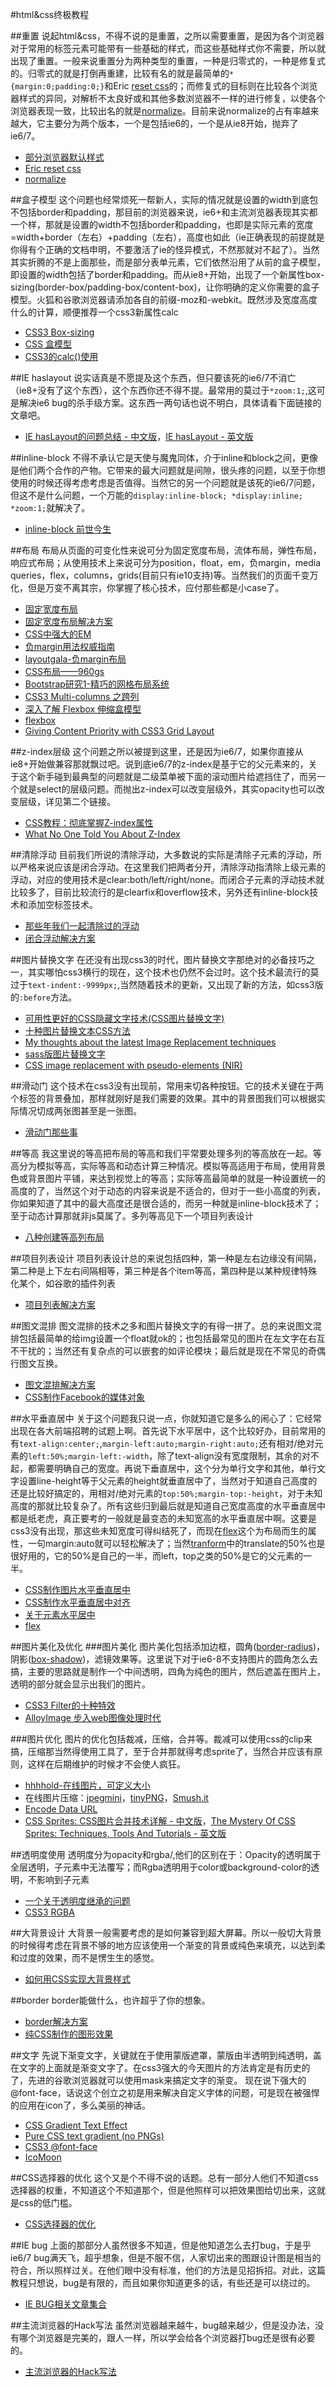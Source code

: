 #html&css终极教程

##重置
说起html&css，不得不说的是重置，之所以需要重置，是因为各个浏览器对于常用的标签元素可能带有一些基础的样式，而这些基础样式你不需要，所以就出现了重置。一般来说重置分为两种类型的重置，一种是归零式的，一种是修复式的。归零式的就是打倒再重建，比较有名的就是最简单的`*{margin:0;padding:0;}`和Eric [reset css](http://meyerweb.com/eric/tools/css/reset/)的；而修复式的目标则在比较各个浏览器样式的异同，对解析不太良好或和其他多数浏览器不一样的进行修复，以使各个浏览器表现一致，比较出名的就是[normalize](http://necolas.github.io/normalize.css/)。目前来说normalize的占有率越来越大，它主要分为两个版本，一个是包括ie6的，一个是从ie8开始，抛弃了ie6/7。

* [部分浏览器默认样式](http://www.iecss.com/)
* [Eric reset css](http://meyerweb.com/eric/tools/css/reset/)
* [normalize](http://necolas.github.io/normalize.css/)

##盒子模型
这个问题也经常烦死一帮新人，实际的情况就是设置的width到底包不包括border和padding，那目前的浏览器来说，ie6+和主流浏览器表现其实都一个样，那就是设置的width不包括border和padding，也即是实际元素的宽度=width+border（左右）+padding（左右），高度也如此（ie正确表现的前提就是你得有个正确的文档申明，不要激活了ie的怪异模式，不然那就对不起了）。当然其实折腾的不是上面那些，而是部分表单元素，它们依然沿用了从前的盒子模型，即设置的width包括了border和padding。而从ie8+开始，出现了一个新属性box-sizing(border-box/padding-box/content-box)，让你明确的定义你需要的盒子模型。火狐和谷歌浏览器请添加各自的前缀-moz和-webkit。既然涉及宽度高度什么的计算，顺便推荐一个css3新属性calc

* [CSS3 Box-sizing ](http://www.w3cplus.com/content/css3-box-sizing)
* [CSS 盒模型](http://www.qianduan.net/css-box-model.html)
* [CSS3的calc()使用 ](http://www.w3cplus.com/css3/how-to-use-css3-calc-function.html)

##IE haslayout
说实话真是不愿提及这个东西，但只要该死的ie6/7不消亡（ie8+没有了这个东西），这个东西你还不得不提。最常用的莫过于`*zoom:1;`,这可是解决ie6 bug的杀手级方案。这东西一两句话也说不明白，具体请看下面链接的文章吧。

* [IE hasLayout的问题总结 - 中文版](http://www.cnblogs.com/yupeng/archive/2011/04/11/2012996.html)，[IE hasLayout - 英文版](http://haslayout.net/haslayout)

##inline-block
不得不承认它是天使与魔鬼同体，介于inline和block之间，更像是他们两个合作的产物。它带来的最大问题就是间隙，很头疼的问题，以至于你想使用的时候还得考虑考虑是否值得。当然它的另一个问题就是该死的ie6/7问题，但这不是什么问题，一个万能的`display:inline-block; *display:inline; *zoom:1;`就解决了。

* [inline-block 前世今生](http://www.iyunlu.com/view/css-xhtml/64.html)

##布局
布局从页面的可变化性来说可分为固定宽度布局，流体布局，弹性布局，响应式布局；从使用技术上来说可分为position，float，em，负margin，media queries，flex，columns，grids(目前只有ie10支持)等。当然我们的页面千变万化，但是万变不离其宗，你掌握了核心技术，应付那些都是小case了。

* [固定宽度布局](http://www.w3cplus.com/blog/tags/181.html)
* [固定宽度布局解决方案](http://www.w3cplus.com/solution/layout/layout.html)
* [CSS中强大的EM](http://www.w3cplus.com/css/px-to-em)
* [负margin用法权威指南](http://www.w3cplus.com/css/the-definitive-guide-to-using-negative-margins.html)
* [layoutgala-负margin布局](http://blog.html.it/layoutgala/)
* [CSS布局——960gs](http://www.w3cplus.com/css/css-layout-with-960-grids)
* [Bootstrap研究1-精巧的网格布局系统](http://www.cnblogs.com/xieran/archive/2012/03/28/2421301.html)
* [CSS3 Multi-columns 之跨列 ](http://www.w3cplus.com/node/72)
* [深入了解 Flexbox 伸缩盒模型 ](http://www.w3cplus.com/blog/666.html)
* [flexbox ](http://www.w3cplus.com/blog/tags/157.html)
* [Giving Content Priority with CSS3 Grid Layout](http://24ways.org/2012/css3-grid-layout/)

##z-index层级
这个问题之所以被提到这里，还是因为ie6/7，如果你直接从ie8+开始做兼容那就飘过吧。说到底ie6/7的z-index是基于它的父元素来的，关于这个新手碰到最典型的问题就是二级菜单被下面的滚动图片给遮挡住了，而另一个就是select的层级问题。而抛出z-index可以改变层级外，其实opacity也可以改变层级，详见第二个链接。

* [CSS教程：彻底掌握Z-index属性](http://www.cnblogs.com/gisdream/archive/2010/06/10/1755891.html)
* [What No One Told You About Z-Index](http://philipwalton.com/articles/what-no-one-told-you-about-z-index/)

##清除浮动
目前我们所说的清除浮动，大多数说的实际是清除子元素的浮动，所以严格来说应该是闭合浮动。在这里我们把两者分开，清除浮动指清除上级元素的浮动，对应的使用技术是clear:both/left/right/none。而闭合子元素的浮动技术就比较多了，目前比较流行的是clearfix和overflow技术，另外还有inline-block技术和添加空标签技术。

* [那些年我们一起清除过的浮动](http://www.iyunlu.com/view/css-xhtml/55.html)
* [闭合浮动解决方案](http://www.w3cplus.com/solution/clearfloat/clearfloat.html)

##图片替换文字
在还没有出现css3的时代，图片替换文字那绝对的必备技巧之一，其实哪怕css3横行的现在，这个技术也仍然不会过时。这个技术最流行的莫过于`text-indent:-9999px;`,当然随着技术的更新，又出现了新的方法，如css3版的`:before`方法。

* [可用性更好的CSS隐藏文字技术(CSS图片替换文字)](http://www.iyunlu.com/view/css-xhtml/62.html)
* [十种图片替换文本CSS方法](http://www.w3cplus.com/css/ten-image-replace-text-with-css)
* [My thoughts about the latest Image Replacement techniques](http://www.css-101.org/articles/image-replacement/the_new_new_image-replacement_techniques.php)
* [sass版图片替换文字](http://www.w3cplus.com/code/726.html)
* [CSS image replacement with pseudo-elements (NIR)](http://nicolasgallagher.com/css-image-replacement-with-pseudo-elements/)

##滑动门
这个技术在css3没有出现前，常用来切各种按钮。它的技术关键在于两个标签的背景叠加，那样就刚好是我们需要的效果。其中的背景图我们可以根据实际情况切成两张图甚至是一张图。

* [滑动门那些事](http://www.aiubug.com/?p=326)

##等高
我这里说的等高把布局的等高和我们平常要处理多列的等高放在一起。等高分为模拟等高，实际等高和动态计算三种情况。模拟等高适用于布局，使用背景色或背景图片平铺，来达到视觉上的等高；实际等高最简单的就是一种设置统一的高度的了，当然这个对于动态的内容来说是不适合的，但对于一些小高度的列表，你如果知道了其中的最大高度还是很合适的，而另一种就是inline-block技术了；至于动态计算那就非js莫属了。多列等高见下一个项目列表设计

* [八种创建等高列布局 ](http://www.w3cplus.com/css/creaet-equal-height-columns)

##项目列表设计
项目列表设计总的来说包括四种，第一种是左右边缘没有间隔，第二种是上下左右间隔相等，第三种是各个item等高，第四种是以某种规律特殊化某个，如谷歌的插件列表

* [项目列表解决方案](http://www.w3cplus.com/solution/itemlist/itemlist.html)

##图文混排
图文混排的技术之多和图片替换文字的有得一拼了。总的来说图文混排包括最简单的给img设置一个float就ok的；也包括最常见的图片在左文字在右互不干扰的；当然还有复杂点的可以嵌套的如评论模块；最后就是现在不常见的奇偶行图文互换。

* [图文混排解决方案](http://www.w3cplus.com/solution/imagetextmix/imagetextmix.html)
* [CSS制作Facebook的媒体对象](http://www.w3cplus.com/css/facebook-status-message-design-with-css)

##水平垂直居中
关于这个问题我只说一点，你就知道它是多么的闹心了：它经常出现在各大前端招聘的试题上啊。首先说下水平居中，这个比较好办，目前常用的有`text-align:center;`,`margin-left:auto;margin-right:auto;`还有相对/绝对元素的`left:50%;margin-left:-width`，除了text-align没有宽度限制，其余的对不起，都需要明确自己的宽度。再说下垂直居中，这个分为单行文字和其他，单行文字设置line-height等于父元素的height就垂直居中了，当然对于知道自己高度的还是比较好搞定的，用相对/绝对元素的`top:50%;margin-top:-height`，对于未知高度的那就比较复杂了。所有这些归到最后就是知道自己宽度高度的水平垂直居中都是纸老虎，真正要考的一般就是最变态的未知宽高的水平垂直居中啊。这要是css3没有出现，那这些未知宽度可得纠结死了，而现在[flex](http://www.w3cplus.com/blog/666.html)这个为布局而生的属性，一句margin:auto就可以轻松解决了；当然[tranform](http://www.w3cplus.com/content/css3-transform)中的translate的50%也是很好用的，它的50%是自己的一半，而left，top之类的50%是它的父元素的一半。

* [CSS制作图片水平垂直居中](http://www.w3cplus.com/css%2520/img-vertically-center-content-with-css)
* [CSS制作水平垂直居中对齐](http://www.w3cplus.com/css/vertically-center-content-with-css)
* [关于元素水平居中](http://www.aiubug.com/?p=427)
* [flex](http://www.w3cplus.com/blog/666.html)

##图片美化及优化
###图片美化
图片美化包括添加边框，圆角([border-radius](http://www.w3cplus.com/node/48))，阴影([box-shadow](http://www.w3cplus.com/content/css3-box-shadow))，滤镜效果等。这里说下对于ie6-8不支持图片的圆角怎么去搞，主要的思路就是制作一个中间透明，四角为纯色的图片，然后遮盖在图片上，透明的部分就会显示出我们的图片。

* [CSS3 Filter的十种特效](http://www.w3cplus.com/css3/ten-effects-with-css3-filter)
* [AlloyImage 步入web图像处理时代](http://alloyteam.github.io/AlloyPhoto/)

###图片优化
图片的优化包括裁减，压缩，合并等。裁减可以使用css的clip来搞，压缩那当然得使用工具了，至于合并那就得考虑sprite了，当然合并应该有原则，这样在后期维护的时候才不会使人疯狂。

* [hhhhold-在线图片，可定义大小](http://hhhhold.com/)
* 在线图片压缩：[jpegmini](http://jpegmini.com/)，[tinyPNG](http://tinypng.org/)，[Smush.it](http://www.smushit.com/ysmush.it/)
* [Encode Data URL](http://www.pjhome.net/web/html5/encodeDataUrl.htm)
* [CSS Sprites: CSS图片合并技术详解 - 中文版](http://paranimage.com/css-sprites-guidelines/)，[The Mystery Of CSS Sprites: Techniques, Tools And Tutorials - 英文版	](http://coding.smashingmagazine.com/2009/04/27/the-mystery-of-css-sprites-techniques-tools-and-tutorials/)


##透明度使用
透明度分为opacity和rgba/,他们的区别在于：Opacity的透明属于全层透明，子元素中无法覆写；而Rgba透明用于color或background-color的透明，不影响到子元素

* [一个关于透明度继承的问题](http://www.css88.com/archives/746)
* [CSS3 RGBA ](http://www.w3cplus.com/content/css3-rgba)

##大背景设计
大背景一般需要考虑的是如何兼容到超大屏幕。所以一般切大背景的时候得考虑在背景不够的地方应该使用一个渐变的背景或纯色来填充，以达到柔和过度的效果，而不是愣生生的感觉。

* [如何用CSS实现大背景样式](http://www.w3cplus.com/css/how-to-css-large-background)

##border
border能做什么，也许超乎了你的想象。

* [border解决方案](http://www.w3cplus.com/solution/border/border.html)
* [纯CSS制作的图形效果](http://www.w3cplus.com/css/create-shapes-with-css)

##文字
先说下渐变文字，关键就在于使用蒙版遮罩，蒙版由半透明到纯透明，盖在文字的上面就是渐变文字了。在css3强大的今天图片的方法肯定是有历史的了，先进的谷歌浏览器就可以使用mask来搞定文字的渐变。
现在说下强大的@font-face，话说这个创立之初是用来解决自定义字体的问题，可是现在被强悍的应用在icon了，多么美丽的神话。

* [CSS Gradient Text Effect](http://webdesignerwall.com/tutorials/css-gradient-text-effect)
* [Pure CSS text gradient (no PNGs)](http://nicewebtype.com/notes/2009/07/24/pure-css-text-gradient-no-pngs/)
* [CSS3 @font-face](http://www.w3cplus.com/content/css3-font-face)
* [IcoMoon](http://icomoon.io/app/)

##CSS选择器的优化 
这个又是个不得不说的话题。总有一部分人他们不知道css选择器的权重，不知道这个不知道那个，但是他照样可以把效果图给切出来，这就是css的低门槛。

* [CSS选择器的优化](http://www.w3cplus.com/css/css-selector-performance)

##IE bug
上面的那部分人虽然很多不知道，但是他知道怎么去打bug，于是乎ie6/7 bug满天飞，超乎想象，但是不服不信，人家切出来的图跟设计图是相当的符合，所以照样过关。在他们眼中没有标准，他们的方法是见招拆招。对此，这篇教程只想说，bug是有限的，而且如果你知道更多的话，有些还是可以绕过的。

* [IE BUG相关文章集合](http://www.qianduan.net/ie-bug-resources.html)

##主流浏览器的Hack写法 
虽然浏览器越来越牛，bug越来越少，但是没办法，没有哪个浏览器是完美的，跟人一样，所以学会给各个浏览器打bug还是很有必要的。

* [主流浏览器的Hack写法](http://www.w3cplus.com/css/browser-hacks.html)